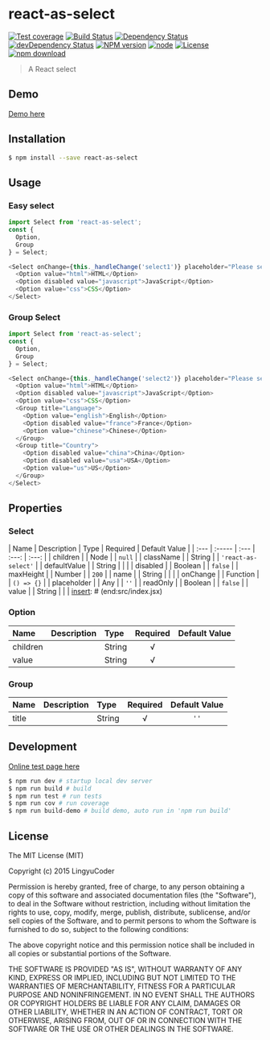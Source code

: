 # react-as-select

[![Test coverage](https://img.shields.io/coveralls/LingyuCoder/react-as-select.svg?style=flat-square)](https://coveralls.io/r/LingyuCoder/react-as-select?branch=master)
[![Build Status](https://travis-ci.org/LingyuCoder/react-as-select.png)](https://travis-ci.org/LingyuCoder/react-as-select)
[![Dependency Status](https://david-dm.org/LingyuCoder/react-as-select.svg)](https://david-dm.org/LingyuCoder/react-as-select)
[![devDependency Status](https://david-dm.org/LingyuCoder/react-as-select/dev-status.svg)](https://david-dm.org/LingyuCoder/react-as-select#info=devDependencies)
[![NPM version](http://img.shields.io/npm/v/react-as-select.svg?style=flat-square)](http://npmjs.org/package/react-as-select)
[![node](https://img.shields.io/badge/node.js-%3E=_4.0-green.svg?style=flat-square)](http://nodejs.org/download/)
[![License](http://img.shields.io/npm/l/react-as-select.svg?style=flat-square)](LICENSE)
[![npm download](https://img.shields.io/npm/dm/react-as-select.svg?style=flat-square)](https://npmjs.org/package/react-as-select)

> A React select

## Demo

[Demo here](http://LingyuCoder.github.io/react-as-select/demo/index.html)

## Installation

```bash
$ npm install --save react-as-select
```

## Usage

### Easy select

```js
import Select from 'react-as-select';
const {
  Option,
  Group
} = Select;

<Select onChange={this._handleChange('select1')} placeholder="Please select" value={this.state.select1} >
  <Option value="html">HTML</Option>
  <Option disabled value="javascript">JavaScript</Option>
  <Option value="css">CSS</Option>
</Select>
```

### Group Select

```js
import Select from 'react-as-select';
const {
  Option,
  Group
} = Select;

<Select onChange={this._handleChange('select2')} placeholder="Please select" value={this.state.select2} >
  <Option value="html">HTML</Option>
  <Option disabled value="javascript">JavaScript</Option>
  <Option value="css">CSS</Option>
  <Group title="Language">
    <Option value="english">English</Option>
    <Option disabled value="france">France</Option>
    <Option value="chinese">Chinese</Option>
  </Group>
  <Group title="Country">
    <Option disabled value="china">China</Option>
    <Option disabled value="usa">USA</Option>
    <Option value="us">US</Option>
  </Group>
</Select>
```

## Properties

### Select

[insert]: # (start:src/index.jsx|doc)
| Name | Description | Type | Required | Default Value |
| :--- | :----- | :--- | :---: | :---: |
| children |  | Node |  | `null` |
| className |  | String |  | `'react-as-select'` |
| defaultValue |  | String |  |  |
| disabled |  | Boolean |  | `false` |
| maxHeight |  | Number |  | `200` |
| name |  | String |  |  |
| onChange |  | Function |  | `() => {}` |
| placeholder |  | Any |  | `''` |
| readOnly |  | Boolean |  | `false` |
| value |  | String |  |  |
[insert]: # (end:src/index.jsx)

### Option

| Name | Description | Type | Required | Default Value |
| :--- | :----- | :--- | :---: | :---: |
| children |  | String | √ |  |
| value |  | String | √ |  |
### Group

| Name | Description | Type | Required | Default Value |
| :--- | :----- | :--- | :---: | :---: |
| title |  | String | √ | `''` |

## Development

[Online test page here](http://LingyuCoder.github.io/react-as-select/test/test.html)

```bash
$ npm run dev # startup local dev server
$ npm run build # build
$ npm run test # run tests
$ npm run cov # run coverage
$ npm run build-demo # build demo, auto run in 'npm run build'
```

## License

The MIT License (MIT)

Copyright (c) 2015 LingyuCoder

Permission is hereby granted, free of charge, to any person obtaining a copy
of this software and associated documentation files (the "Software"), to deal
in the Software without restriction, including without limitation the rights
to use, copy, modify, merge, publish, distribute, sublicense, and/or sell
copies of the Software, and to permit persons to whom the Software is
furnished to do so, subject to the following conditions:

The above copyright notice and this permission notice shall be included in all
copies or substantial portions of the Software.

THE SOFTWARE IS PROVIDED "AS IS", WITHOUT WARRANTY OF ANY KIND, EXPRESS OR
IMPLIED, INCLUDING BUT NOT LIMITED TO THE WARRANTIES OF MERCHANTABILITY,
FITNESS FOR A PARTICULAR PURPOSE AND NONINFRINGEMENT. IN NO EVENT SHALL THE
AUTHORS OR COPYRIGHT HOLDERS BE LIABLE FOR ANY CLAIM, DAMAGES OR OTHER
LIABILITY, WHETHER IN AN ACTION OF CONTRACT, TORT OR OTHERWISE, ARISING FROM,
OUT OF OR IN CONNECTION WITH THE SOFTWARE OR THE USE OR OTHER DEALINGS IN THE
SOFTWARE.
